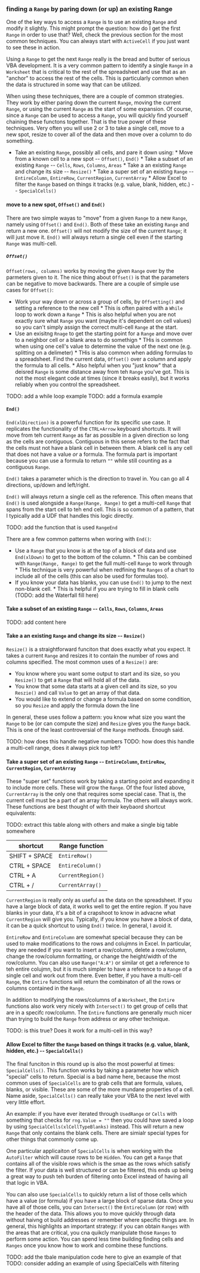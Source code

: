 ### finding a `Range` by paring down (or up) an existing Range

One of the key ways to access a `Range` is to use an existing `Range` and modify it slightly.  This might prompt the question: how do I get the first `Range` in order to use that?  Well, check the previous section for the most common techniques.  You can always start with `ActiveCell` if you just want to see these in action.

Using a `Range` to get the next `Range` really is the bread and butter of serious VBA development. It is a very common pattern to identify a single `Range` in a `Worksheet` that is critical to the rest of the spreadsheet and use that as an "anchor" to access the rest of the cells.  This is particularly common when the data is structured in some way that can be utilized.

When using these techniques, there are a couple of common strategies.  They work by either paring down the current `Range`, moving the current `Range`, or using the current `Range` as the start of some expansion.  Of course, since a `Range` can be used to access a `Range`, you will quickly find yourself chaining these functons together.  That is the true power of these techniques.  Very often you will use 2 or 3 to take a single cell, move to a new spot, resize to cover all of the data and then move over a column to do something.

* Take an existing `Range`, possibly all cells, and pare it down using:
      * Move from a known cell to a new spot -- `Offset()`, `End()`
      * Take a subset of an existing `Range` -- `Cells`, `Rows`, `Columns`, `Areas`
      * Take a an existing `Range` and change its size -- `Resize()`
      * Take a super set of an existing `Range` -- `EntireColumn`, `EntireRow`, `CurrentRegion`, `CurrentArray`
      * Allow Excel to filter the `Range` based on things it tracks (e.g. value, blank, hidden, etc.) -- `SpecialCells()`

#### move to a new spot, `Offset()` and `End()`

There are two simple wayas to "move" from a given `Range` to a new `Range`, namely using `Offset()` and `End()`.  Both of these take an existing `Range` and return a new one.  `Offset()` will not modify the size of the current `Range`; it will just move it.  `End()` will always return a single cell even if the starting `Range` was multi-cell.

##### `Offset()`

`Offset(rows, columns)` works by moving the given `Range` over by the parmeters given to it.  The nice thing about `Offset()` is that the parameters can be negative to move backwards.  There are a couple of simple use cases for `Offset()`:

* Work your way down or across a group of cells, by `Offsetting()` and setting a reference to the new cell
      * This is often paired with a `While` loop to work down a `Range`
      * This is also helpful when you are not exactly sure what `Range` you want (maybe it's dependent on cell values) so you can't simply assign the correct multi-cell `Range` at the start.
* Use an exisitng `Rnage` to get the starting point for a `Range` and move over to a neighbor cell or a blank area to do somethign
      * THis is common when using one cell's value to determine the value of the next one (e.g. splitting on a delimeter)
      * THis is also common when adding formulas to a spreadsheet.  Find the current data, `Offset()` over a column and apply the formula to all cells.
      * Also helpful when you "just know" that a deisred `Range` is some distance away from teh `Range` you've got.  This is not the most elegant code at times (since it breaks easily), but it works reliably when you control the spreadsheet.

TODO: add a while loop example
TODO: add a formula example

#### `End()`

`End(xlDirection)` is a powerful function for its specific use case.  It replicates the functionality of the `CTRL+Arrow` keyboard shortcuts.  It will move from teh current `Range` as far as possible in a given direction so long as the cells are contiguous. Contiguous in this sense refers to the fact that the cells must not have a blank cell in between them.  A blank cell is any cell that does not have a value _or_ a formula.  The formula part is important because you can use a formula to return `""` while still counting as a contiguous `Range`.

`End()` takes a parameter which is the direction to travel in.  You can go all 4 directions, up/down and left/right.

`End()` will always return a single cell as the reference.  This often means that `End()` is used alongside a `Range(Range, Range)` to get a multi-cell `Range` that spans from the start cell to teh end cell.  This is so common of a pattern, that I typically add a UDF that handles this logic directly.

TODO: add the function that is used `RangeEnd`

There are a few common patterns when woring with `End()`:

* Use a `Range` that you know is at the top of a block of data and use `End(xlDown)` to get to the bottom of the column.
      * This can be combined with `Range(Range, Range)` to get the full multi-cell `Range` to work through
      * THis technique is very powerful when redfining the `Ranges` of a chart to include all of the cells (this can also be used for formulas too).
* If you know your data has blanks, you can use `End()` to jump to the next non-blank cell.
      * This is helpful if you are trying to fill in blank cells (TODO: add the Waterfall fill here)

#### Take a subset of an existing `Range` -- `Cells`, `Rows`, `Columns`, `Areas`

TODO: add content here

#### Take a an existing `Range` and change its size -- `Resize()`

`Resize()` is a straightforward funciton that does exactly what you expect.  It takes a current `Range` and resizes it to contain the number of rows and columns specified.  The most common uses of a `Resize()` are:

* You know where you want some output to start and its size, so you `Resize()` to get a `Range` that will hold all of the data.
* You know that some data starts at a given cell and its size, so you `Reszie()` and call `Value` to get an array of that data.
* You would like to extend or change a formula based on some condition, so you `Resize` and apply the formula down the line

In general, these uses follow a pattern: you know what size you want the `Range` to be (or can compute the size) and `Resize` gives you the `Range` back.  This is one of the least controversial of the `Range` methods.  Enough said.

TODO: how does this handle negative numbers
TODO: how does this handle a multi-cell range, does it always pick top left?

#### Take a super set of an existing `Range` -- `EntireColumn`, `EntireRow`, `CurrentRegion`, `CurrentArray`

These "super set" functions work by taking a starting point and expanding it to include more cells.  These will grow the `Range`.  Of the four listed above, `CurrentArray` is the only one that requires some special case.  That is, the current cell must be a part of an array formula.  The others will always work.  These functions are best thought of with their keybaord shortcut equivalents:

TODO: extract this table along with others and make a single big table somewhere

shortcut | Range function
--- | ---
SHIFT + SPACE | `EntireRow()`
CTRL + SPACE | `EntireColumn()`
CTRL + A | `CurrentRegion()`
CTRL + / | `CurrentArray()`

`CurrentRegion` is really only as useful as the data on the spreadsheet.  If you have a large block of data, it works well to get the entire region.  If you have blanks in your data, it's a bit of a crapshoot to know in advacne what `CurrentRegion` will give you.  Typically, if you know you have a block of data, it can be a quick shortcut to using `End()` twice.  In general, I avoid it.

`EntireRow` and `EntireColumn` are somewhat special because they can be used to make modifications to the rows and colujmns in Excel.  In particular, they are needed if you want to insert a row/column, delete a row/column, change the row/column formatting, or change the height/width of the row/column.  You can also use `Range("A:A")` or similar ot get a reference to teh entire colujmn, but it is much simpler to have a reference to a `Range` of a single cell and work out from there.  Even better, if you have a multi-cell `Range`, the `Entire` functions will return the combinaton of all the rows or columns contained in the `Range`.

In addition to modifying the rows/columns of a `Worksheet`, the `Entire` functions also work very nicely with `Intersect()` to get group of cells that are in a specifc row/column.  The `Entire` functions are generally much nicer than trying to build the `Range` from address or any other technique.

TODO: is this true?  Does it work for a multi-cell in this way?

#### Allow Excel to filter the `Range` based on things it tracks (e.g. value, blank, hidden, etc.) -- `SpecialCells()`

The final funciton in this round up is also the most powerful at times: `SpecialCells()`.  This function works by taking a parameter how which "special" cells to return.  Special is a bad name here, because the most common uses of `SpecialCells` are to grab cells that are formula, values, blanks, or visible.  These are some of the more mundane properties of a cell.  Name aside, `SpecialCells()` can really take your VBA to the next level with very little effort.

An example: if you have ever iterated through `UsedRange` or `Cells` with something that checks for `rng.Value = ""` then you could have saved a loop by using `SpecialCells(xlCellTypeBlanks)` instead.  This will return a new `Range` that only contains the blank cells.  There are simialr special types for other things that commonly come up.

One particular applicaiton of `SpecialCells` is when working with the `AutoFilter` which will cause rows to be `Hidden`.  You can get a `Range` that contains all of the visible rows which is the smae as the rows which satisfy the filter.  If your data is well structured or can be filtered, this ends up being a great way to push teh burden of filtering onto Excel instead of having all that logic in VBA.

You can also use `SpecialCells` to quickly return a list of those cells which have a value (or formula) if you have a large block of sparse data.  Once you have all of those cells, you can `Intersect()` the `EntireColumn` (or row) with the header of the data.  This allows you to move quickly through data without haivng ot build addresses or remember where specific things are.  In general, this highlights an important strategy: if you can obtain `Ranges` with the areas that are critical, you cna quikcly manipulate those `Ranges` to perform some action.  You can spend less time building finding cells and `Ranges` once you know how to work and combine these functions.

TODO: add the tbale manipulation code here to give an example of that
TODO: consider adding an example of using SpecialCells with filtering
